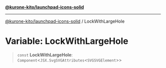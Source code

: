 [**@kurone-kito/launchpad-icons-solid**](../README.md)

***

[@kurone-kito/launchpad-icons-solid](../globals.md) / LockWithLargeHole

# Variable: LockWithLargeHole

> `const` **LockWithLargeHole**: `Component`\<`JSX.SvgSVGAttributes`\<`SVGSVGElement`\>\>
